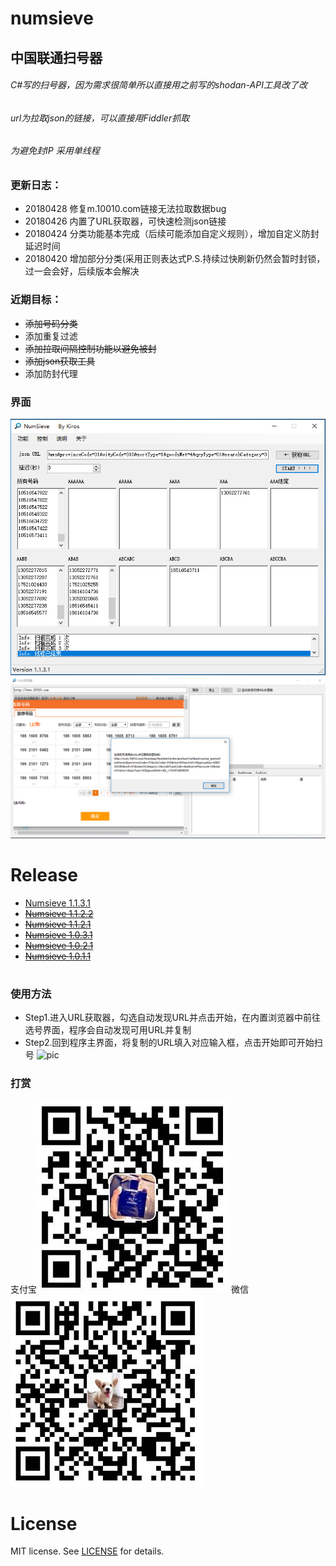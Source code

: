 ﻿# numsieve
## 中国联通扫号器
###### C#写的扫号器，因为需求很简单所以直接用之前写的shodan-API工具改了改

###### url为拉取json的链接，可以直接用Fiddler抓取

###### 为避免封IP  采用单线程

### 更新日志：

* 20180428 修复m.10010.com链接无法拉取数据bug
* 20180426 内置了URL获取器，可快速检测json链接
* 20180424 分类功能基本完成（后续可能添加自定义规则），增加自定义防封延迟时间
* 20180420 增加部分分类(采用正则表达式P.S.持续过快刷新仍然会暂时封锁，过一会会好，后续版本会解决

### 近期目标：

* ~~添加号码分类~~
* 添加重复过滤
* ~~添加拉取间隔控制功能以避免被封~~
* ~~添加json获取工具~~
* 添加防封代理

### 界面

![pic](https://github.com/KirosHan/numsieve/blob/master/web_resource/numsieve180428_1.PNG)
![pic](https://github.com/KirosHan/numsieve/blob/master/web_resource/numsieve180426_2.PNG)
# 


# Release
* [Numsieve 1.1.3.1](https://github.com/KirosHan/numsieve/releases)
* ~~[Numsieve 1.1.2.2](https://github.com/KirosHan/numsieve/releases)~~
* ~~[Numsieve 1.1.2.1](https://github.com/KirosHan/numsieve/releases)~~
* ~~[Numsieve 1.0.3.1](https://github.com/KirosHan/numsieve/releases)~~
* ~~[Numsieve 1.0.2.1](https://github.com/KirosHan/numsieve/releases)~~
* ~~[Numsieve 1.0.1.1](https://github.com/KirosHan/numsieve/releases)~~
# 

### 使用方法
* Step1.进入URL获取器，勾选自动发现URL并点击开始，在内置浏览器中前往选号界面，程序会自动发现可用URL并复制
* Step2.回到程序主界面，将复制的URL填入对应输入框，点击开始即可开始扫号
![pic](https://github.com/KirosHan/numsieve/blob/master/web_resource/numsieve.gif)

### 打赏
支付宝![pic](https://github.com/KirosHan/numsieve/blob/master/web_resource/ali.jpg)
微信![pic](https://github.com/KirosHan/numsieve/blob/master/web_resource/wechat.jpg)
# License
MIT license. See [LICENSE](https://github.com/KirosHan/numsieve/blob/master/LICENSE)  for details.